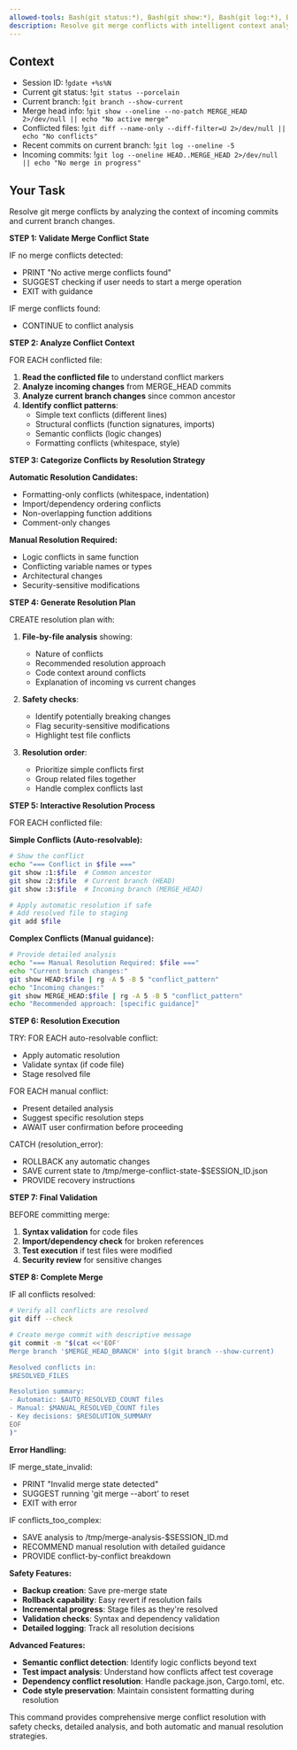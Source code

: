 ```yaml
---
allowed-tools: Bash(git status:*), Bash(git show:*), Bash(git log:*), Bash(git diff:*), Bash(git merge:*), Bash(git add:*), Bash(git commit:*), Bash(rg:*), Bash(fd:*), Read, Write, Edit
description: Resolve git merge conflicts with intelligent context analysis
---
```


## Context

- Session ID: !`gdate +%s%N`
- Current git status: !`git status --porcelain`
- Current branch: !`git branch --show-current`
- Merge head info: !`git show --oneline --no-patch MERGE_HEAD 2>/dev/null || echo "No active merge"`
- Conflicted files: !`git diff --name-only --diff-filter=U 2>/dev/null || echo "No conflicts"`
- Recent commits on current branch: !`git log --oneline -5`
- Incoming commits: !`git log --oneline HEAD..MERGE_HEAD 2>/dev/null || echo "No merge in progress"`

## Your Task

Resolve git merge conflicts by analyzing the context of incoming commits and current branch changes.

**STEP 1: Validate Merge Conflict State**

IF no merge conflicts detected:

- PRINT "No active merge conflicts found"
- SUGGEST checking if user needs to start a merge operation
- EXIT with guidance

IF merge conflicts found:

- CONTINUE to conflict analysis

**STEP 2: Analyze Conflict Context**

FOR EACH conflicted file:

1. **Read the conflicted file** to understand conflict markers
2. **Analyze incoming changes** from MERGE_HEAD commits
3. **Analyze current branch changes** since common ancestor
4. **Identify conflict patterns**:
   - Simple text conflicts (different lines)
   - Structural conflicts (function signatures, imports)
   - Semantic conflicts (logic changes)
   - Formatting conflicts (whitespace, style)

**STEP 3: Categorize Conflicts by Resolution Strategy**

**Automatic Resolution Candidates:**

- Formatting-only conflicts (whitespace, indentation)
- Import/dependency ordering conflicts
- Non-overlapping function additions
- Comment-only changes

**Manual Resolution Required:**

- Logic conflicts in same function
- Conflicting variable names or types
- Architectural changes
- Security-sensitive modifications

**STEP 4: Generate Resolution Plan**

CREATE resolution plan with:

1. **File-by-file analysis** showing:
   - Nature of conflicts
   - Recommended resolution approach
   - Code context around conflicts
   - Explanation of incoming vs current changes

2. **Safety checks**:
   - Identify potentially breaking changes
   - Flag security-sensitive modifications
   - Highlight test file conflicts

3. **Resolution order**:
   - Prioritize simple conflicts first
   - Group related files together
   - Handle complex conflicts last

**STEP 5: Interactive Resolution Process**

FOR EACH conflicted file:

**Simple Conflicts (Auto-resolvable):**

```bash
# Show the conflict
echo "=== Conflict in $file ==="
git show :1:$file  # Common ancestor
git show :2:$file  # Current branch (HEAD)
git show :3:$file  # Incoming branch (MERGE_HEAD)

# Apply automatic resolution if safe
# Add resolved file to staging
git add $file
```

**Complex Conflicts (Manual guidance):**

```bash
# Provide detailed analysis
echo "=== Manual Resolution Required: $file ==="
echo "Current branch changes:"
git show HEAD:$file | rg -A 5 -B 5 "conflict_pattern"
echo "Incoming changes:"
git show MERGE_HEAD:$file | rg -A 5 -B 5 "conflict_pattern"
echo "Recommended approach: [specific guidance]"
```

**STEP 6: Resolution Execution**

TRY:
FOR EACH auto-resolvable conflict:

- Apply automatic resolution
- Validate syntax (if code file)
- Stage resolved file

FOR EACH manual conflict:

- Present detailed analysis
- Suggest specific resolution steps
- AWAIT user confirmation before proceeding

CATCH (resolution_error):

- ROLLBACK any automatic changes
- SAVE current state to /tmp/merge-conflict-state-$SESSION_ID.json
- PROVIDE recovery instructions

**STEP 7: Final Validation**

BEFORE committing merge:

1. **Syntax validation** for code files
2. **Import/dependency check** for broken references
3. **Test execution** if test files were modified
4. **Security review** for sensitive changes

**STEP 8: Complete Merge**

IF all conflicts resolved:

```bash
# Verify all conflicts are resolved
git diff --check

# Create merge commit with descriptive message
git commit -m "$(cat <<'EOF'
Merge branch '$MERGE_HEAD_BRANCH' into $(git branch --show-current)

Resolved conflicts in:
$RESOLVED_FILES

Resolution summary:
- Automatic: $AUTO_RESOLVED_COUNT files
- Manual: $MANUAL_RESOLVED_COUNT files
- Key decisions: $RESOLUTION_SUMMARY
EOF
)"
```

**Error Handling:**

IF merge_state_invalid:

- PRINT "Invalid merge state detected"
- SUGGEST running 'git merge --abort' to reset
- EXIT with error

IF conflicts_too_complex:

- SAVE analysis to /tmp/merge-analysis-$SESSION_ID.md
- RECOMMEND manual resolution with detailed guidance
- PROVIDE conflict-by-conflict breakdown

**Safety Features:**

- **Backup creation**: Save pre-merge state
- **Rollback capability**: Easy revert if resolution fails
- **Incremental progress**: Stage files as they're resolved
- **Validation checks**: Syntax and dependency validation
- **Detailed logging**: Track all resolution decisions

**Advanced Features:**

- **Semantic conflict detection**: Identify logic conflicts beyond text
- **Test impact analysis**: Understand how conflicts affect test coverage
- **Dependency conflict resolution**: Handle package.json, Cargo.toml, etc.
- **Code style preservation**: Maintain consistent formatting during resolution

This command provides comprehensive merge conflict resolution with safety checks, detailed analysis, and both automatic and manual resolution strategies.
